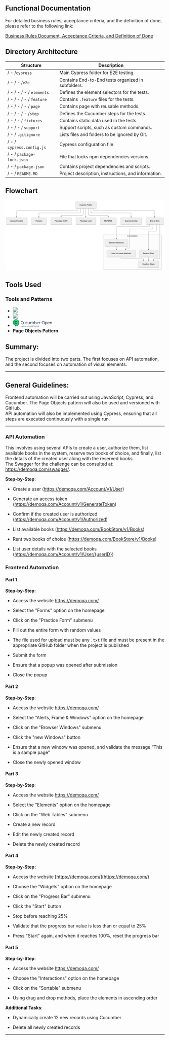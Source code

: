 ## Functional Documentation

For detailed business rules, acceptance criteria, and the definition of done, please refer to the following link:

[Business Rules Document, Acceptance Criteria, and Definition of Done](https://github.com/andradeg-luiza/demoQA/wiki/Business-Rules-Document,-Acceptance-Criteria,-and-Definition-of-Done)

## Directory Architecture

| Structure                       | Description                                         |
| ------------------------------- | --------------------------------------------------- |
| / - /`cypress`                  | Main Cypress folder for E2E testing.                |
| / - / - /`e2e`                  | Contains End-to-End tests organized in subfolders.  |
| / - / - / - / `elements`        | Defines the element selectors for the tests.        |
| / - / - / - / `feature`         | Contains `.feature` files for the tests.            |
| / - / - / - / `page`            | Contains page with reusable methods.                |
| / - / - / - /`step`             | Defines the Cucumber steps for the tests.           |
| / - / - / `fixtures`            | Contains static data used in the tests.             |
| / - / - / `support`             | Support scripts, such as custom commands.           |
| / - / `.gitignore`              | Lists files and folders to be ignored by Git.       |
| / - / `cypress.config.js`       | Cypress configuration file                          |
| / - / `package-lock.json`       | File that locks npm dependencies versions.          |
| / - / `package.json`            | Contains project dependencies and scripts.          |
| / - / `README.MD`               | Project description, instructions, and information. |

## Flowchart

![Imagem](./cypress/fixtures/flowchart.png)

## Tools Used

### Tools and Patterns

-   <img src ="https://img.icons8.com/color/35/000000/javascript.png" width="30"/>
-   <img src="https://www.cypress.io/_astro/navbar-brand.D87396b0.svg" width="55"/>
-   <img src="https://raw.githubusercontent.com/cucumber/.github/refs/heads/main/docs/img/cucumber-open-logo.png" width="130"/>
-   **Page Objects Pattern**

## Summary:

The project is divided into two parts. The first focuses on API automation, and the second focuses on automation of visual elements.

---

## General Guidelines:

Frontend automation will be carried out using JavaScript, Cypress, and Cucumber. The Page Objects pattern will also be used and versioned with GitHub.  
API automation will also be implemented using Cypress, ensuring that all steps are executed continuously with a single run.

---

### API Automation

This involves using several APIs to create a user, authorize them, list available books in the system, reserve two books of choice, and finally, list the details of the created user along with the reserved books.  
The Swagger for the challenge can be consulted at: https://demoqa.com/swagger/.

**Step-by-Step**:

-   Create a user (https://demoqa.com/Account/v1/User)

-   Generate an access token (https://demoqa.com/Account/v1/GenerateToken)

-   Confirm if the created user is authorized (https://demoqa.com/Account/v1/Authorized)

-   List available books (https://demoqa.com/BookStore/v1/Books)

-   Rent two books of choice (https://demoqa.com/BookStore/v1/Books)

-   List user details with the selected books (https://demoqa.com/Account/v1/User/{userID})

### Frontend Automation

#### Part 1

**Step-by-Step**:

-   Access the website https://demoqa.com/

-   Select the "Forms" option on the homepage

-   Click on the "Practice Form" submenu

-   Fill out the entire form with random values

-   The file used for upload must be any `.txt` file and must be present in the appropriate GitHub folder when the project is published

-   Submit the form

-   Ensure that a popup was opened after submission

-   Close the popup

#### Part 2

**Step-by-Step**:

-   Access the website https://demoqa.com/

-   Select the "Alerts, Frame & Windows" option on the homepage

-   Click on the "Browser Windows" submenu

-   Click the "new Windows" button

-   Ensure that a new window was opened, and validate the message “This is a sample page”

-   Close the newly opened window

#### Part 3

**Step-by-Step**:

-   Access the website https://demoqa.com/

-   Select the "Elements" option on the homepage

-   Click on the "Web Tables" submenu

-   Create a new record

-   Edit the newly created record

-   Delete the newly created record

#### Part 4

**Step-by-Step:**

-   Access the website [https://demoqa.com/](https://demoqa.com/)

-   Choose the "Widgets" option on the homepage

-   Click on the "Progress Bar" submenu

-   Click the "Start" button

-   Stop before reaching 25%

-   Validate that the progress bar value is less than or equal to 25%

-   Press "Start" again, and when it reaches 100%, reset the progress bar

#### Part 5

**Step-by-Step**:

-   Access the website https://demoqa.com/

-   Choose the "Interactions" option on the homepage

-   Click on the "Sortable" submenu

-   Using drag and drop methods, place the elements in ascending order

**Additional Tasks**:

-   Dynamically create 12 new records using Cucumber

-   Delete all newly created records

---
